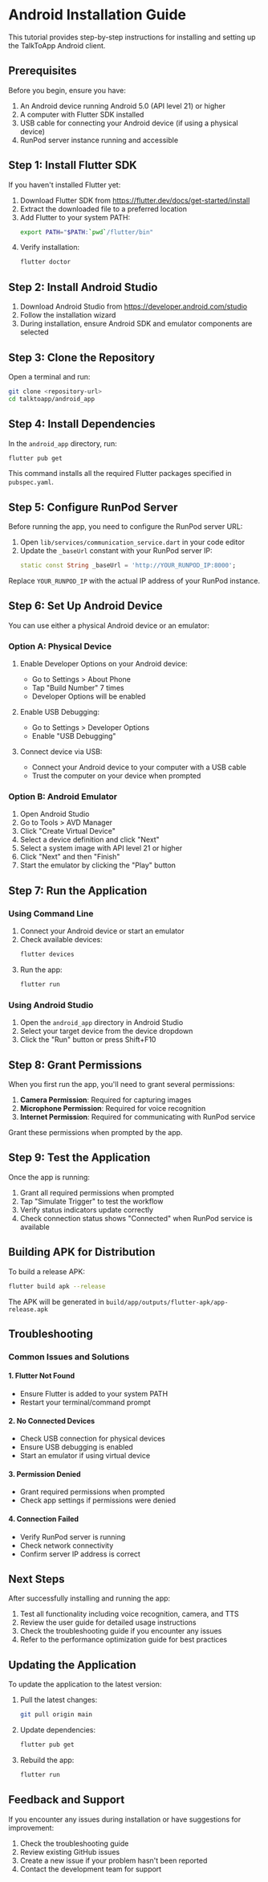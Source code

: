 # Android Installation Guide

This tutorial provides step-by-step instructions for installing and setting up the TalkToApp Android client.

## Prerequisites

Before you begin, ensure you have:

1. An Android device running Android 5.0 (API level 21) or higher
2. A computer with Flutter SDK installed
3. USB cable for connecting your Android device (if using a physical device)
4. RunPod server instance running and accessible

## Step 1: Install Flutter SDK

If you haven't installed Flutter yet:

1. Download Flutter SDK from https://flutter.dev/docs/get-started/install
2. Extract the downloaded file to a preferred location
3. Add Flutter to your system PATH:
   ```bash
   export PATH="$PATH:`pwd`/flutter/bin"
   ```
4. Verify installation:
   ```bash
   flutter doctor
   ```

## Step 2: Install Android Studio

1. Download Android Studio from https://developer.android.com/studio
2. Follow the installation wizard
3. During installation, ensure Android SDK and emulator components are selected

## Step 3: Clone the Repository

Open a terminal and run:

```bash
git clone <repository-url>
cd talktoapp/android_app
```

## Step 4: Install Dependencies

In the `android_app` directory, run:

```bash
flutter pub get
```

This command installs all the required Flutter packages specified in `pubspec.yaml`.

## Step 5: Configure RunPod Server

Before running the app, you need to configure the RunPod server URL:

1. Open `lib/services/communication_service.dart` in your code editor
2. Update the `_baseUrl` constant with your RunPod server IP:
   ```dart
   static const String _baseUrl = 'http://YOUR_RUNPOD_IP:8000';
   ```
   
Replace `YOUR_RUNPOD_IP` with the actual IP address of your RunPod instance.

## Step 6: Set Up Android Device

You can use either a physical Android device or an emulator:

### Option A: Physical Device

1. Enable Developer Options on your Android device:
   - Go to Settings > About Phone
   - Tap "Build Number" 7 times
   - Developer Options will be enabled

2. Enable USB Debugging:
   - Go to Settings > Developer Options
   - Enable "USB Debugging"

3. Connect device via USB:
   - Connect your Android device to your computer with a USB cable
   - Trust the computer on your device when prompted

### Option B: Android Emulator

1. Open Android Studio
2. Go to Tools > AVD Manager
3. Click "Create Virtual Device"
4. Select a device definition and click "Next"
5. Select a system image with API level 21 or higher
6. Click "Next" and then "Finish"
7. Start the emulator by clicking the "Play" button

## Step 7: Run the Application

### Using Command Line

1. Connect your Android device or start an emulator
2. Check available devices:
   ```bash
   flutter devices
   ```
3. Run the app:
   ```bash
   flutter run
   ```

### Using Android Studio

1. Open the `android_app` directory in Android Studio
2. Select your target device from the device dropdown
3. Click the "Run" button or press Shift+F10

## Step 8: Grant Permissions

When you first run the app, you'll need to grant several permissions:

1. **Camera Permission**: Required for capturing images
2. **Microphone Permission**: Required for voice recognition
3. **Internet Permission**: Required for communicating with RunPod service

Grant these permissions when prompted by the app.

## Step 9: Test the Application

Once the app is running:

1. Grant all required permissions when prompted
2. Tap "Simulate Trigger" to test the workflow
3. Verify status indicators update correctly
4. Check connection status shows "Connected" when RunPod service is available

## Building APK for Distribution

To build a release APK:

```bash
flutter build apk --release
```

The APK will be generated in `build/app/outputs/flutter-apk/app-release.apk`

## Troubleshooting

### Common Issues and Solutions

#### 1. Flutter Not Found
- Ensure Flutter is added to your system PATH
- Restart your terminal/command prompt

#### 2. No Connected Devices
- Check USB connection for physical devices
- Ensure USB debugging is enabled
- Start an emulator if using virtual device

#### 3. Permission Denied
- Grant required permissions when prompted
- Check app settings if permissions were denied

#### 4. Connection Failed
- Verify RunPod server is running
- Check network connectivity
- Confirm server IP address is correct

## Next Steps

After successfully installing and running the app:

1. Test all functionality including voice recognition, camera, and TTS
2. Review the user guide for detailed usage instructions
3. Check the troubleshooting guide if you encounter any issues
4. Refer to the performance optimization guide for best practices

## Updating the Application

To update the application to the latest version:

1. Pull the latest changes:
   ```bash
   git pull origin main
   ```
2. Update dependencies:
   ```bash
   flutter pub get
   ```
3. Rebuild the app:
   ```bash
   flutter run
   ```

## Feedback and Support

If you encounter any issues during installation or have suggestions for improvement:

1. Check the troubleshooting guide
2. Review existing GitHub issues
3. Create a new issue if your problem hasn't been reported
4. Contact the development team for support
